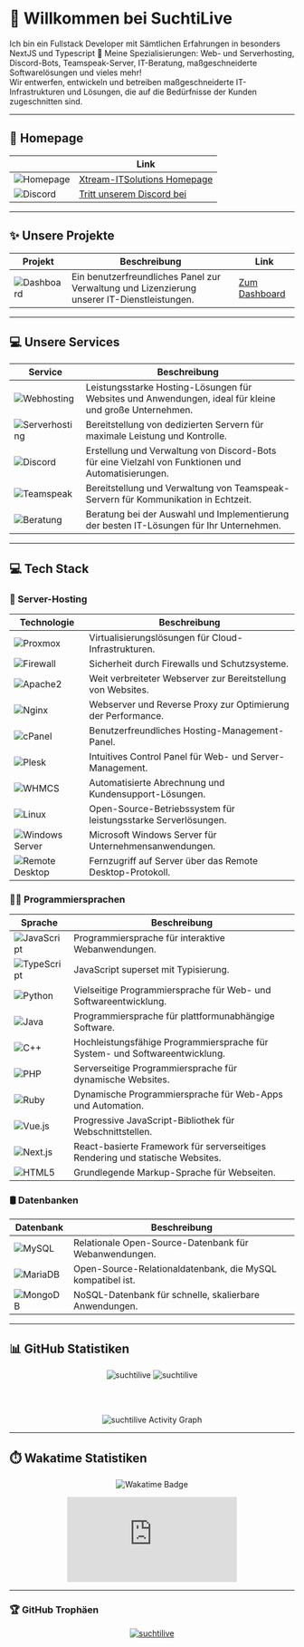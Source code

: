# 👋 Willkommen bei SuchtiLive 
Ich bin ein Fullstack Developer mit Sämtlichen Erfahrungen in besonders NextJS und Typescript
🧡 Meine Spezialisierungen: Web- und Serverhosting, Discord-Bots, Teamspeak-Server, IT-Beratung, maßgeschneiderte Softwarelösungen und vieles mehr!  
Wir entwerfen, entwickeln und betreiben maßgeschneiderte IT-Infrastrukturen und Lösungen, die auf die Bedürfnisse der Kunden zugeschnitten sind.

---

## 📌 Homepage  
|           | **Link**                                                                 |
|----------------------|--------------------------------------------------------------------------|
| ![Homepage](https://img.shields.io/badge/Homepage-%23FF9C0A.svg?style=for-the-badge&logo=internet-explorer&logoColor=white) | [Xtream-ITSolutions Homepage](https://www.suchtilive.com) |
| ![Discord](https://img.shields.io/badge/Discord-%2321D1E0.svg?style=for-the-badge&logo=discord&logoColor=white) | [Tritt unserem Discord bei](https://discord.gg/TTcv3PTbUE)

---

## ✨ Unsere Projekte  
| **Projekt**  | **Beschreibung**  | **Link** |
|--------------|-------------------|----------|
| ![Dashboard](https://img.shields.io/badge/License%20Panel-%23FF9C0A.svg?style=for-the-badge&logo=tools&logoColor=white)  | Ein benutzerfreundliches Panel zur Verwaltung und Lizenzierung unserer IT-Dienstleistungen. | [Zum Dashboard](https://dashboard.xtream-itsolutions.com)

---
## 💻 Unsere Services  
| **Service** | **Beschreibung** |
|-------------|------------------|
| ![Webhosting](https://img.shields.io/badge/Hosting-%2300A5E5.svg?style=for-the-badge&logo=cloudflare&logoColor=white) | Leistungsstarke Hosting-Lösungen für Websites und Anwendungen, ideal für kleine und große Unternehmen. |
| ![Serverhosting](https://img.shields.io/badge/ServerHosting-%23F7C400.svg?style=for-the-badge&logo=server&logoColor=white) | Bereitstellung von dedizierten Servern für maximale Leistung und Kontrolle. |
| ![Discord](https://img.shields.io/badge/Discord%20Bots-%2321D1E0.svg?style=for-the-badge&logo=discord&logoColor=white) | Erstellung und Verwaltung von Discord-Bots für eine Vielzahl von Funktionen und Automatisierungen. |
| ![Teamspeak](https://img.shields.io/badge/Teamspeak-%2338B1E7.svg?style=for-the-badge&logo=teamspeak&logoColor=white) | Bereitstellung und Verwaltung von Teamspeak-Servern für Kommunikation in Echtzeit. |
| ![Beratung](https://img.shields.io/badge/IT%20Consulting-%234A90E2.svg?style=for-the-badge&logo=consulting&logoColor=white) | Beratung bei der Auswahl und Implementierung der besten IT-Lösungen für Ihr Unternehmen. |

---

## 💻 Tech Stack  
### 📡 Server-Hosting
| **Technologie** | **Beschreibung** |
|-----------------|------------------|
| ![Proxmox](https://img.shields.io/badge/Proxmox-%2361A2D1.svg?style=for-the-badge&logo=proxmox&logoColor=white) | Virtualisierungslösungen für Cloud-Infrastrukturen. |
| ![Firewall](https://img.shields.io/badge/Firewall-%23F44336.svg?style=for-the-badge&logo=firewall&logoColor=white) | Sicherheit durch Firewalls und Schutzsysteme. |
| ![Apache2](https://img.shields.io/badge/Apache2-%23D22128.svg?style=for-the-badge&logo=apache&logoColor=white) | Weit verbreiteter Webserver zur Bereitstellung von Websites. |
| ![Nginx](https://img.shields.io/badge/Nginx-%23000000.svg?style=for-the-badge&logo=nginx&logoColor=white) | Webserver und Reverse Proxy zur Optimierung der Performance. |
| ![cPanel](https://img.shields.io/badge/cPanel-%23FF9C0A.svg?style=for-the-badge&logo=cpanel&logoColor=white) | Benutzerfreundliches Hosting-Management-Panel. |
| ![Plesk](https://img.shields.io/badge/Plesk-%230080FF.svg?style=for-the-badge&logo=plesk&logoColor=white) | Intuitives Control Panel für Web- und Server-Management. |
| ![WHMCS](https://img.shields.io/badge/WHMCS-%2300843E.svg?style=for-the-badge&logo=whmcs&logoColor=white) | Automatisierte Abrechnung und Kundensupport-Lösungen. |
| ![Linux](https://img.shields.io/badge/Linux-%23FCC624.svg?style=for-the-badge&logo=linux&logoColor=black) | Open-Source-Betriebssystem für leistungsstarke Serverlösungen. |
| ![Windows Server](https://img.shields.io/badge/Windows%20Server-%230077B5.svg?style=for-the-badge&logo=microsoft-windows&logoColor=white) | Microsoft Windows Server für Unternehmensanwendungen. |
| ![Remote Desktop](https://img.shields.io/badge/Remote%20Desktop-%2377B5FE.svg?style=for-the-badge&logo=windows&logoColor=white) | Fernzugriff auf Server über das Remote Desktop-Protokoll. |

### 🧑‍💻 Programmiersprachen
| **Sprache**  | **Beschreibung** |
|--------------|------------------|
| ![JavaScript](https://img.shields.io/badge/javascript-%23323330.svg?style=for-the-badge&logo=javascript&logoColor=%23F7DF1E) | Programmiersprache für interaktive Webanwendungen. |
| ![TypeScript](https://img.shields.io/badge/typescript-%23007ACC.svg?style=for-the-badge&logo=typescript&logoColor=white) | JavaScript superset mit Typisierung. |
| ![Python](https://img.shields.io/badge/python-3670A0?style=for-the-badge&logo=python&logoColor=ffdd54) | Vielseitige Programmiersprache für Web- und Softwareentwicklung. |
| ![Java](https://img.shields.io/badge/java-%23ED8B00.svg?style=for-the-badge&logo=java&logoColor=white) | Programmiersprache für plattformunabhängige Software. |
| ![C++](https://img.shields.io/badge/c++-%2300599C.svg?style=for-the-badge&logo=c%2B%2B&logoColor=white) | Hochleistungsfähige Programmiersprache für System- und Softwareentwicklung. |
| ![PHP](https://img.shields.io/badge/php-%23777BB4.svg?style=for-the-badge&logo=php&logoColor=white) | Serverseitige Programmiersprache für dynamische Websites. |
| ![Ruby](https://img.shields.io/badge/ruby-%23CC0000.svg?style=for-the-badge&logo=ruby&logoColor=white) | Dynamische Programmiersprache für Web-Apps und Automation. |
| ![Vue.js](https://img.shields.io/badge/Vue.js-%2335495E.svg?style=for-the-badge&logo=vue.js&logoColor=4FC08D) | Progressive JavaScript-Bibliothek für Webschnittstellen. |
| ![Next.js](https://img.shields.io/badge/Next.js-%23000000.svg?style=for-the-badge&logo=next.js&logoColor=white) | React-basierte Framework für serverseitiges Rendering und statische Websites. |
| ![HTML5](https://img.shields.io/badge/HTML5-%23E34F26.svg?style=for-the-badge&logo=html5&logoColor=white) | Grundlegende Markup-Sprache für Webseiten. |

### 🛢️ Datenbanken
| **Datenbank** | **Beschreibung** |
|---------------|------------------|
| ![MySQL](https://img.shields.io/badge/mysql-%2300f.svg?style=for-the-badge&logo=mysql&logoColor=white) | Relationale Open-Source-Datenbank für Webanwendungen. |
| ![MariaDB](https://img.shields.io/badge/MariaDB-003545?style=for-the-badge&logo=mariadb&logoColor=white) | Open-Source-Relationaldatenbank, die MySQL kompatibel ist. |
| ![MongoDB](https://img.shields.io/badge/MongoDB-%2347A248.svg?style=for-the-badge&logo=mongodb&logoColor=white) | NoSQL-Datenbank für schnelle, skalierbare Anwendungen. |
</p>

---

## 📊 GitHub Statistiken  
<p align="center">
	<img src="https://github-readme-stats.vercel.app/api?username=suchtilive&show_icons=true&theme=dark" alt="suchtilive" />
	<img src="https://github-readme-stats.vercel.app/api/top-langs/?username=suchtilive&layout=compact&theme=dark" alt="suchtilive" />
</p>

<br><br>
<p align="center">
<img alt="suchtilive Activity Graph" src="https://github-readme-activity-graph.vercel.app/graph?username=suchtilive&bg_color=0D1117&color=5BCDEC&line=5BCDEC&point=FFFFFF&hide_border=true"/>
</p>

---

## ⏱️ Wakatime Statistiken  
<p align="center">
	<img src="https://wakatime.com/badge/user/XtreamITSolutions.svg" alt="Wakatime Badge" />
</p>
<p align="center">
	<embed src="https://wakatime.com/share/@XtreamITSolutions/5a310f77-d4d4-437d-af49-b7397d8ef591.svg"></embed>
</p>

---

### 🏆 GitHub Trophäen
<p align="center"> <a href="https://github.com/ryo-ma/github-profile-trophy"><img src="https://github-profile-trophy.vercel.app/?username=suchtilive" alt="suchtilive" /></a> </p>
